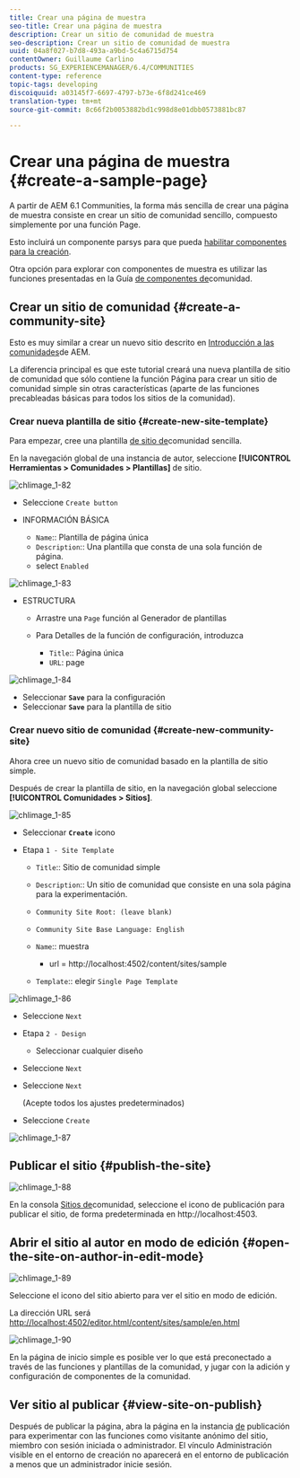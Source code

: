 ```yaml
---
title: Crear una página de muestra
seo-title: Crear una página de muestra
description: Crear un sitio de comunidad de muestra
seo-description: Crear un sitio de comunidad de muestra
uuid: 04a8f027-b7d8-493a-a9bd-5c4a6715d754
contentOwner: Guillaume Carlino
products: SG_EXPERIENCEMANAGER/6.4/COMMUNITIES
content-type: reference
topic-tags: developing
discoiquuid: a03145f7-6697-4797-b73e-6f8d241ce469
translation-type: tm+mt
source-git-commit: 8c66f2b0053882bd1c998d8e01dbb0573881bc87

---
```



# Crear una página de muestra {#create-a-sample-page}

A partir de AEM 6.1 Communities, la forma más sencilla de crear una página de muestra consiste en crear un sitio de comunidad sencillo, compuesto simplemente por una función Page.

Esto incluirá un componente parsys para que pueda [habilitar componentes para la creación](basics.md#accessing-communities-components).

Otra opción para explorar con componentes de muestra es utilizar las funciones presentadas en la Guía [de componentes de](components-guide.md)comunidad.

## Crear un sitio de comunidad {#create-a-community-site}

Esto es muy similar a crear un nuevo sitio descrito en [Introducción a las comunidades](getting-started.md)de AEM.

La diferencia principal es que este tutorial creará una nueva plantilla de sitio de comunidad que sólo contiene la función [](functions.md#page-function) Página para crear un sitio de comunidad simple sin otras características (aparte de las funciones precableadas básicas para todos los sitios de la comunidad).

### Crear nueva plantilla de sitio {#create-new-site-template}

Para empezar, cree una plantilla [de sitio de](sites.md)comunidad sencilla.

En la navegación global de una instancia de autor, seleccione **[!UICONTROL Herramientas > Comunidades > Plantillas]** de sitio.

![chlimage_1-82](assets/chlimage_1-82.png)

* Seleccione `Create button`
* INFORMACIÓN BÁSICA

   * `Name`:: Plantilla de página única
   * `Description`:: Una plantilla que consta de una sola función de página.
   * select `Enabled`

![chlimage_1-83](assets/chlimage_1-83.png)

* ESTRUCTURA

   * Arrastre una `Page` función al Generador de plantillas
   * Para Detalles de la función de configuración, introduzca

      * `Title`:: Página única
      * `URL`: page

![chlimage_1-84](assets/chlimage_1-84.png)

* Seleccionar **`Save`** para la configuración
* Seleccionar **`Save`** para la plantilla de sitio

### Crear nuevo sitio de comunidad {#create-new-community-site}

Ahora cree un nuevo sitio de comunidad basado en la plantilla de sitio simple.

Después de crear la plantilla de sitio, en la navegación global seleccione **[!UICONTROL Comunidades > Sitios]**.

![chlimage_1-85](assets/chlimage_1-85.png)

* Seleccionar **`Create`** icono

* Etapa `1 - Site Template`

   * `Title`:: Sitio de comunidad simple
   * `Description`:: Un sitio de comunidad que consiste en una sola página para la experimentación.
   * `Community Site Root: (leave blank)`
   * `Community Site Base Language: English`
   * `Name`:: muestra

      * url = http://localhost:4502/content/sites/sample
   * `Template`:: elegir `Single Page Template`


![chlimage_1-86](assets/chlimage_1-86.png)

* Seleccione `Next`
* Etapa `2 - Design`

   * Seleccionar cualquier diseño

* Seleccione `Next`
* Seleccione `Next`

   (Acepte todos los ajustes predeterminados)

* Seleccione `Create`

![chlimage_1-87](assets/chlimage_1-87.png)

## Publicar el sitio {#publish-the-site}

![chlimage_1-88](assets/chlimage_1-88.png)

En la consola [Sitios de](sites-console.md)comunidad, seleccione el icono de publicación para publicar el sitio, de forma predeterminada en http://localhost:4503.

## Abrir el sitio al autor en modo de edición {#open-the-site-on-author-in-edit-mode}

![chlimage_1-89](assets/chlimage_1-89.png)

Seleccione el icono del sitio abierto para ver el sitio en modo de edición.

La dirección URL será [http://localhost:4502/editor.html/content/sites/sample/en.html](http://localhost:4502/editor.html/content/sites/sample/en.html)

![chlimage_1-90](assets/chlimage_1-90.png)

En la página de inicio simple es posible ver lo que está preconectado a través de las funciones y plantillas de la comunidad, y jugar con la adición y configuración de componentes de la comunidad.

## Ver sitio al publicar {#view-site-on-publish}

Después de publicar la página, abra la página en la instancia [de](http://localhost:4503/content/sites/sample/en.html) publicación para experimentar con las funciones como visitante anónimo del sitio, miembro con sesión iniciada o administrador. El vínculo Administración visible en el entorno de creación no aparecerá en el entorno de publicación a menos que un administrador inicie sesión.
